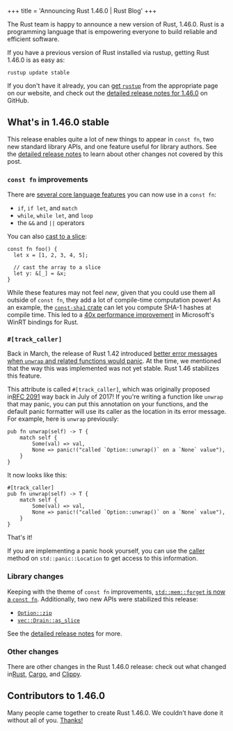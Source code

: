 +++
title = 'Announcing Rust 1.46.0 | Rust Blog'
+++

The Rust team is happy to announce a new version of Rust, 1.46.0. Rust is a
programming language that is empowering everyone to build reliable and
efficient software.

If you have a previous version of Rust installed via rustup, getting Rust
1.46.0 is as easy as:

```
rustup update stable

```

If you don't have it already, you can [get `rustup`](https://www.rust-lang.org/tools/install) from the
appropriate page on our website, and check out the [detailed release notes for
1.46.0](https://github.com/rust-lang/rust/blob/master/RELEASES.md#version-1460-2020-08-27) on GitHub.

[](#whats-in-1460-stable)What's in 1.46.0 stable
----------

This release enables quite a lot of new things to appear in `const fn`, two
new standard library APIs, and one feature useful for library authors. See
the [detailed release notes](https://github.com/rust-lang/rust/blob/master/RELEASES.md#version-1460-2020-08-27) to learn about other changes not covered
by this post.

### [](#const-fn-improvements)`const fn` improvements ###

There are [several core language features](https://github.com/rust-lang/rust/pull/72437/) you can now use in a `const fn`:

* `if`, `if let`, and `match`
* `while`, `while let`, and `loop`
* the `&&` and `||` operators

You can also [cast to a slice](https://github.com/rust-lang/rust/pull/73862/):

```
const fn foo() {
  let x = [1, 2, 3, 4, 5];

  // cast the array to a slice
  let y: &[_] = &x;
}

```

While these features may not feel *new*, given that you could use them all
outside of `const fn`, they add a lot of compile-time computation power! As
an example, the [`const-sha1` crate](https://github.com/rylev/const-sha1) can let you compute SHA-1 hashes
at compile time. This led to a [40x performance improvement](https://github.com/microsoft/winrt-rs/pull/279#issuecomment-668436700) in
Microsoft's WinRT bindings for Rust.

### [](#track_caller)`#[track_caller]` ###

Back in March, the release of Rust 1.42 introduced [better error messages when `unwrap` and related functions would panic](https://blog.rust-lang.org/2020/03/12/Rust-1.42.html#useful-line-numbers-in-option-and-result-panic-messages). At the time, we mentioned that the way
this was implemented was not yet stable. Rust 1.46 stabilizes this feature.

This attribute is called `#[track_caller]`, which was originally proposed in[RFC 2091](https://github.com/rust-lang/rfcs/pull/2091) way back in July of 2017! If you're writing a function
like `unwrap` that may panic, you can put this annotation on your functions,
and the default panic formatter will use its caller as the location in its
error message. For example, here is `unwrap` previously:

```
pub fn unwrap(self) -> T {
    match self {
        Some(val) => val,
        None => panic!("called `Option::unwrap()` on a `None` value"),
    }
}

```

It now looks like this:

```
#[track_caller]
pub fn unwrap(self) -> T {
    match self {
        Some(val) => val,
        None => panic!("called `Option::unwrap()` on a `None` value"),
    }
}

```

That's it!

If you are implementing a panic hook yourself, you can use the [caller](https://doc.rust-lang.org/stable/std/panic/struct.Location.html#method.caller) method
on `std::panic::Location` to get access to this information.

### [](#library-changes)Library changes ###

Keeping with the theme of `const fn` improvements, [`std::mem::forget` is now
a `const fn`](https://github.com/rust-lang/rust/pull/73887/). Additionally, two new APIs were stabilized this release:

* [`Option::zip`](https://doc.rust-lang.org/stable/std/option/enum.Option.html#method.zip)
* [`vec::Drain::as_slice`](https://doc.rust-lang.org/stable/std/vec/struct.Drain.html#method.as_slice)

See the [detailed release notes](https://github.com/rust-lang/rust/blob/master/RELEASES.md#version-1460-2020-08-27) for more.

### [](#other-changes)Other changes ###

There are other changes in the Rust 1.46.0 release: check out what changed in[Rust](https://github.com/rust-lang/rust/blob/master/RELEASES.md#version-1460-2020-08-27), [Cargo](https://github.com/rust-lang/cargo/blob/master/CHANGELOG.md#cargo-146-2020-08-27), and [Clippy](https://github.com/rust-lang/rust-clippy/blob/master/CHANGELOG.md#rust-146).

[](#contributors-to-1460)Contributors to 1.46.0
----------

Many people came together to create Rust 1.46.0. We couldn't have done it
without all of you. [Thanks!](https://thanks.rust-lang.org/rust/1.46.0/)